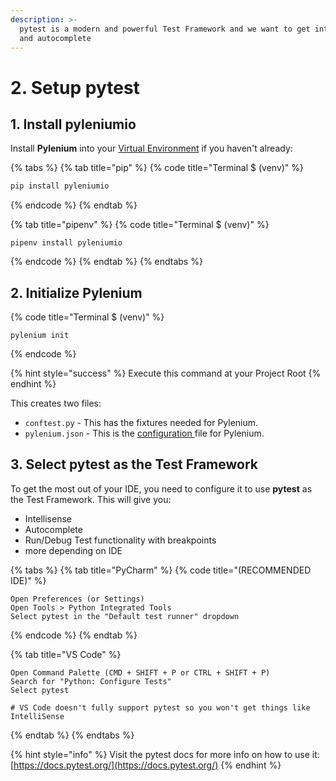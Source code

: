 ```yaml
---
description: >-
  pytest is a modern and powerful Test Framework and we want to get intellisense
  and autocomplete
---
```


# 2. Setup pytest

## 1. Install pyleniumio

Install **Pylenium** into your [Virtual Environment](virtual-environments.md) if you haven't already:

{% tabs %}
{% tab title="pip" %}
{% code title="Terminal $ \(venv\)" %}
```bash
pip install pyleniumio
```
{% endcode %}
{% endtab %}

{% tab title="pipenv" %}
{% code title="Terminal $ \(venv\)" %}
```
pipenv install pyleniumio
```
{% endcode %}
{% endtab %}
{% endtabs %}

## 2. Initialize Pylenium

{% code title="Terminal $ \(venv\)" %}
```text
pylenium init
```
{% endcode %}

{% hint style="success" %}
Execute this command at your Project Root
{% endhint %}

This creates two files:

* `conftest.py` - This has the fixtures needed for Pylenium.
* `pylenium.json` - This is the [configuration ](../configuration/pylenium.json.md)file for Pylenium.

## 3. Select pytest as the Test Framework

To get the most out of your IDE, you need to configure it to use **pytest** as the Test Framework. This will give you:

* Intellisense
* Autocomplete
* Run/Debug Test functionality with breakpoints
* more depending on IDE

{% tabs %}
{% tab title="PyCharm" %}
{% code title="\(RECOMMENDED IDE\)" %}
```
Open Preferences (or Settings)
Open Tools > Python Integrated Tools
Select pytest in the "Default test runner" dropdown
```
{% endcode %}
{% endtab %}

{% tab title="VS Code" %}
```
Open Command Palette (CMD + SHIFT + P or CTRL + SHIFT + P)
Search for "Python: Configure Tests"
Select pytest

# VS Code doesn't fully support pytest so you won't get things like IntelliSense
```
{% endtab %}
{% endtabs %}

{% hint style="info" %}
Visit the pytest docs for more info on how to use it: [https://docs.pytest.org/](https://docs.pytest.org/)
{% endhint %}



